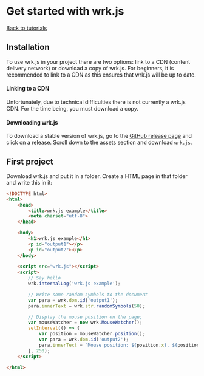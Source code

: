 # Get started with wrk.js

[Back to tutorials](index.md)

## Installation
To use wrk.js in your project there are two options: link to a CDN (content delivery network) or download a copy of wrk.js. For beginners, it is recommended to link to a CDN as this ensures that wrk.js will be up to date.

#### Linking to a CDN

Unfortunately, due to technical difficulties there is not currently a wrk.js CDN. For the time being, you must download a copy.

#### Downloading wrk.js

To download a stable version of wrk.js, go to the [GitHub release page](https://github.com/That-Cool-Coder/wrk.js/releases/) and click on a release. Scroll down to the assets section and download `wrk.js`.

## First project

Download wrk.js and put it in a folder. Create a HTML page in that folder and write this in it:

```html
<!DOCTYPE html>
<html>
    <head>
        <title>wrk.js example</title>
        <meta charset="utf-8">
    </head>

    <body>
        <h1>wrk.js example</h1>
        <p id="output1"></p>
        <p id="output2"></p>
    </body>
    
    <script src="wrk.js"></script>
    <script>
        // Say hello
        wrk.internalLog('wrk.js example');

        // Write some random symbols to the document
        var para = wrk.dom.id('output1');
        para.innerText = wrk.str.randomSymbols(50);

        // Display the mouse position on the page;
        var mouseWatcher = new wrk.MouseWatcher();
        setInterval(() => {
            var position = mouseWatcher.position();
            var para = wrk.dom.id('output2');
            para.innerText = `Mouse position: ${position.x}, ${position.y}`;
        }, 250);
    </script>

</html>
```